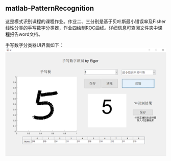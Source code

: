 ## matlab-PatternRecognition

这是模式识别课程的课程作业。作业二、三分别是基于贝叶斯最小错误率及Fisher线性分类的手写数字分类器，作业四绘制ROC曲线。详细信息可查阅文件夹中课程报告word文档。

手写数字分类器UI界面如下：
![display](display.png)
